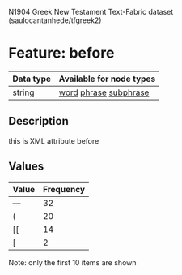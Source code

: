 <p>N1904 Greek New Testament Text-Fabric dataset (saulocantanhede/tfgreek2)</p>

<h1>Feature: before</h1>

<table>
<thead>
<tr>
  <th>Data type</th>
  <th>Available for node types</th>
</tr>
</thead>
<tbody>
<tr>
  <td>string</td>
  <td><A HREF="featurebynodetype.md#word">word</A> <A HREF="featurebynodetype.md#phrase">phrase</A> <A HREF="featurebynodetype.md#subphrase">subphrase</A></td>
</tr>
</tbody>
</table>

<h2>Description</h2>

<p>this is XML attribute before</p>

<h2>Values</h2>

<table>
<thead>
<tr>
  <th>Value</th>
  <th>Frequency</th>
</tr>
</thead>
<tbody>
<tr>
  <td>—</td>
  <td>32</td>
</tr>
<tr>
  <td>(</td>
  <td>20</td>
</tr>
<tr>
  <td>[[</td>
  <td>14</td>
</tr>
<tr>
  <td>[</td>
  <td>2</td>
</tr>
</tbody>
</table>

<p>Note: only the first 10 items are shown</p>

